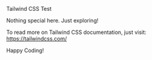 Tailwind CSS Test

Nothing special here. Just exploring!

To read more on Tailwind CSS documentation, just visit: https://tailwindcss.com/ 

Happy Coding!
